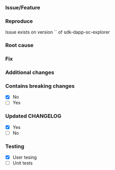 ### Issue/Feature

### Reproduce

Issue exists on version `` of sdk-dapp-sc-explorer

### Root cause

### Fix

### Additional changes

### Contains breaking changes

- [x] No
- [ ] Yes

### Updated CHANGELOG

- [x] Yes
- [ ] No

### Testing

- [x] User tesing
- [ ] Unit tests
